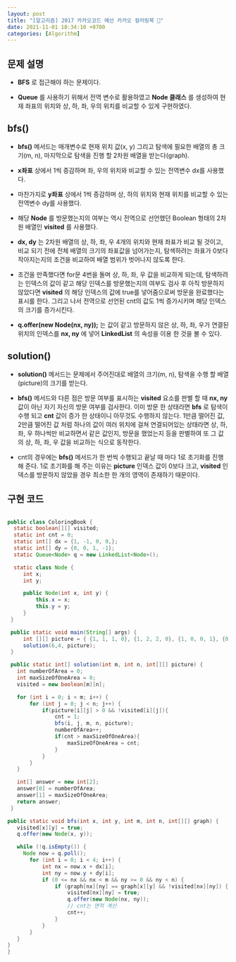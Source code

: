 ```yaml
---
layout: post
title: "[알고리즘] 2017 카카오코드 예선 카카오 컬러링북 📕"
date: 2021-11-01 18:34:10 +0700
categories: [Algorithm]
---
```


## 문제 설명
 * __BFS__ 로 접근해야 하는 문제이다.

 * __Queue__ 를 사용하기 위해서 전역 변수로 활용하였고 __Node 클래스__ 를 생성하여 현재 좌표의 위치와 상, 하, 좌, 우의 위치를 비교할 수 있게 구현하였다.

## bfs()
 * __bfs()__ 메서드는 매개변수로 현재 위치 값(x, y) 그리고 탐색에 필요한 배열의 총 크기(m, n), 마지막으로 탐색을 진행 할 2차원 배열을 받는다(graph).

 * __x좌표__ 상에서 1씩 증감하며 좌, 우의 위치와 비교할 수 있는 전역변수 dx를 사용했다.

 * 마찬가지로 __y좌표__ 상에서 1씩 증감하며 상, 하의 위치와 현재 위치를 비교할 수 있는 전역변수 dy를 사용했다.

 * 해당 __Node__ 를 방문했는지의 여부는 역시 전역으로 선언했던 Boolean 형태의 2차원 배열인 __visited__ 를 사용했다.

 * __dx, dy__ 는 2차원 배열의 상, 하, 좌, 우 4개의 위치와 현재 좌표가 비교 될 것이고,
 비교 되기 전에 전체 배열의 크기의 좌표값을 넘어가는지, 탐색하려는 좌표가 0보다 작아지는지의 조건을 비교하여 배열 범위가 벗어나지 않도록 한다.

 * 조건을 만족했다면 for문 4번을 돌며 상, 하, 좌, 우 값을 비교하게 되는데, 탐색하려는 인덱스의 값이 같고
 해당 인덱스를 방문했는지의 여부도 검사 후 아직 방문하지 않았다면 __visited__ 의 해당 인덱스의 값에 true를 넣어줌으로써 방문을 완료했다는 표시를 한다.
 그리고 나서 전역으로 선언된 cnt의 값도 1씩 증가시키며 해당 인덱스의 크기를 증가시킨다.

 * __q.offer(new Node(nx, ny));__ 는 값이 같고 방문하지 않은 상, 하, 좌, 우가 연결된 위치의 인덱스를 __nx, ny__ 에 넣어 __LinkedList__ 의 속성을 이용 한 것을 볼 수 있다.

## solution()
 * __solution()__ 메서드는 문제에서 주어진대로 배열의 크기(m, n), 탐색을 수행 할 배열(picture)의 크기를 받는다.

 * __bfs()__ 메서드와 다른 점은 방문 여부를 표시하는 __visited__ 요소를 판별 할 때 __nx, ny__ 값이 아닌 자기 자신의 방문 여부를 검사한다.
 이미 방문 한 상태라면 __bfs__ 로 탐색이 수행 되고 __cnt__ 값이 증가 한 상태이니 아무것도 수행하지 않는다.
 1만큼 떨어진 값, 2만큼 떨어진 값 처럼 하나의 값이 여러 위치에 걸쳐 연결되어있는 상태라면 상, 하, 좌, 우 하나씩만 비교하면서 같은 값인지,
 방문을 했었는지 등을 판별하여 또 그 값의 상, 하, 좌, 우 값을 비교하는 식으로 동작한다.

 * cnt의 경우에는 __bfs()__ 메서드가 한 번씩 수행되고 끝날 때 마다 1로 초기화를 진행 해 준다.
 1로 초기화를 해 주는 이유는 __picture__ 인덱스 값이 0보다 크고, __visited__ 인덱스를 방문하지 않았을 경우 최소한 한 개의 영역이 존재하기 때문이다.


## 구현 코드

 ```java

public class ColoringBook {
   static boolean[][] visited;
   static int cnt = 0;
   static int[] dx = {1, -1, 0, 0,};
   static int[] dy = {0, 0, 1, -1};
   static Queue<Node> q = new LinkedList<Node>();

   static class Node {
      int x;
      int y;

      public Node(int x, int y) {
          this.x = x;
          this.y = y;
      }
  }

  public static void main(String[] args) {
      int [][] picture = { {1, 1, 1, 0}, {1, 2, 2, 0}, {1, 0, 0, 1}, {0, 0, 0, 1}, {0, 0, 0, 3}, {0, 0, 0, 3} };
      solution(6,4, picture);
  }

  public static int[] solution(int m, int n, int[][] picture) {
    int numberOfArea = 0;
    int maxSizeOfOneArea = 0;
    visited = new boolean[m][n];

    for (int i = 0; i < m; i++) {
        for (int j = 0; j < n; j++) {
            if(picture[i][j] > 0 && !visited[i][j]){
                cnt = 1;
                bfs(i, j, m, n, picture);
                numberOfArea++;
                if(cnt > maxSizeOfOneArea){
                    maxSizeOfOneArea = cnt;
                }
            }
        }
    }

    int[] answer = new int[2];
    answer[0] = numberOfArea;
    answer[1] = maxSizeOfOneArea;
    return answer;
  }

 public static void bfs(int x, int y, int m, int n, int[][] graph) {
    visited[x][y] = true;
    q.offer(new Node(x, y));

    while (!q.isEmpty()) {
      Node now = q.poll();
        for (int i = 0; i < 4; i++) {
            int nx = now.x + dx[i];
            int ny = now.y + dy[i];
            if (0 <= nx && nx < m && ny >= 0 && ny < n) {
                if (graph[nx][ny] == graph[x][y] && !visited[nx][ny]) {
                    visited[nx][ny] = true;
                    q.offer(new Node(nx, ny));
                    // cnt는 면적 계산
                    cnt++;
                }
            }
        }
    }
 }
}

 ```
